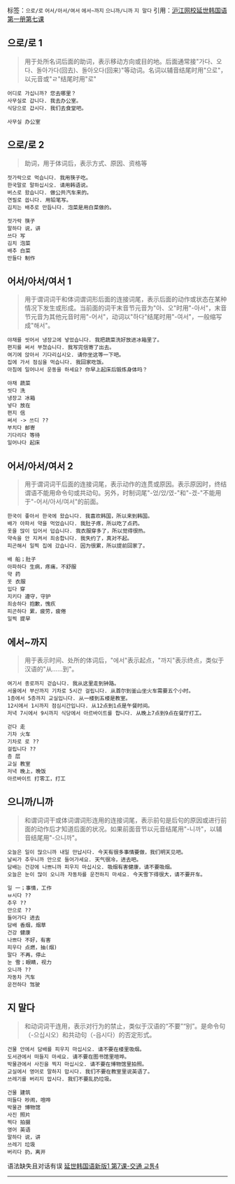 标签：`으로/로` `어서/아서/여서` `에서~까지` `으니까/니까` `지 말다`
引用：[沪江网校延世韩国语第一册第七课](https://kr.hujiang.com/new/p749141/)

## 으로/로 1
> 用于处所名词后面的助词，表示移动方向或目的地。后面通常接"가다、오다、돌아가다(回去)、돌아오다(回来)"等动词。名词以辅音结尾时用"으로"，以元音或"ㄹ"结尾时用"로"
```
어디로 가십니까? 您去哪里？
사무실로 갑니다. 我去办公室。
식당으로 갑시다. 我们去食堂吧。
```
```
사무실 办公室
```


## 으로/로 2
> 助词，用于体词后，表示方式、原因、资格等
```
젓가락으로 먹습니다. 我用筷子吃。
한국말로 말하십시오. 请用韩语说。
버스로 왔습니다. 做公共汽车来的。
연필로 씁니다. 用铅笔写。
김치는 배추로 만듭니다. 泡菜是用白菜做的。
```
```
젓가락 筷子
말하다 说，讲
쓰다 写
김치 泡菜
배추 白菜
만들다 制作
```

## 어서/아서/여서 1
> 用于谓词词干和体词谓词形后面的连接词尾，表示后面的动作或状态在某种情况下发生或形成。当前面的词干末音节元音为"아、오"时用"-아서"，末音节元音为其他元音时用"-어서"，动词以"하다"结尾时用"-여서"，一般缩写成"해서"。
```
야채를 씻어서 냉장고에 넣었습니다. 我把蔬菜洗好放进冰箱里了。
편지를 써서 부쳤습니다. 我写完信寄了出去。
여기에 앉아서 기다리십시오. 请你坐这等一下吧。
집에 가서 점심을 먹습니다. 我回家吃饭。
아침에 일어나서 운동을 하세요? 你早上起床后锻炼身体吗？
```
```
야채 蔬菜
씻다 洗
냉장고 冰箱
넣다 放在
편지 信
써서 -> 쓰디 ??
부치다 邮寄
기다리다 等待
일어나다 起床
```

## 어서/아서/여서 2
> 用于谓词词干后面的连接词尾，表示动作的连贯或原因。表示原因时，终结谓语不能用命令句或共动句。另外，时制词尾"-었/았/였-"和"-겠-"不能用于"-어서/아서/여서"的前面。
```
한국이 좋아서 한국에 왔습니다. 我喜欢韩国，所以来到韩国。
배가 아파서 약을 먹었습니다. 我肚子疼，所以吃了点药。
옷을 많이 입어서 덥습니다. 我衣服穿多了，所以觉得很热。
약속을 안 지켜서 죄송합니다. 我失约了，真对不起。
피곤해서 일찍 집에 갔습니다. 因为很累，所以提前回家了。
```
```
배 船；肚子
아파하다 生病，疼痛，不舒服
약 药
옷 衣服
입다 穿
지키다 遵守，守护
죄송하다 抱歉，愧疚
피곤하다 累，疲劳，疲倦
일찍 提早
```

## 에서~까지
> 用于表示时间、处所的体词后，"에서"表示起点，"까지"表示终点，类似于汉语的"从……到"。
```
여기서 종로까지 걷습니다. 我从这里走到钟路。
서울에서 부산까지 기차로 5시간 걸립니다. 从首尔到釜山坐火车需要五个小时。
1층에서 5층까지 교실입니다. 从一楼到五楼是教室。
12시에서 1시까지 점심시간입니다. 从12点到1点是午餐时间。
저녁 7시에서 9시까지 식당에서 아르바이트를 합니다. 从晚上7点到9点在餐厅打工。
```
```
걷다 走
기차 火车
기차로 로 ??
걸립니다 ??
층 层
교실 教室
저녁 晚上，晚饭
아르바이트 打零工，打工
```

## 으니까/니까
> 和谓词词干或体词谓词形连用的连接词尾，表示前句是后句的原因或进行前面的动作后才知道后面的状况。如果前面音节以元音结尾用"-니까"，以辅音结尾用"-으니까"。
```
오늘은 일이 많으니까 내일 만납시다. 今天有很多事情要做，我们明天见吧。
날씨가 추우니까 안으로 들어가세요. 天气很冷，进去吧。
담배는 건강에 나쁘니까 피우지 마십시오. 吸烟有害健康，请不要吸烟。
오늘은 눈이 많이 오니까 자동차를 운전하지 마세요. 今天雪下得很大，请不要开车。
```
```
일 一；事情，工作
ㅂ시다 ??
추우 ??
안으로 ??
들어가다 进去
담배 香烟，烟草
건강 健康
나쁘다 不好，有害
피우다 点燃，抽(烟)
말다 不再，停止
눈 雪；眼睛，视力
오니까 ??
자동차 汽车
운전하다 驾驶
```

## 지 말다
> 和动词词干连用，表示对行为的禁止，类似于汉语的“不要”“别”。是命令句（-으십시오）和共动句（-읍시다）的否定形式。
```
건물 안에서 담배를 피우지 마십시오. 请不要在楼里吸烟。
도서관에서 떠들지 마세요. 请不要在图书馆里喧哗。
박물관에서 사진을 찍지 마십시오. 请不要在博物馆里拍照。
교실에서 영어로 말하지 맙시다. 我们不要在教室里说英语了。
쓰레기를 버리지 맙시다. 我们不要乱扔垃圾。
```
```
건물 建筑
떠들다 吵闹，喧哗
박물관 博物馆
사진 照片
찍다 拍摄
영어 英语
말하다 说，讲
쓰레기 垃圾
버리다 扔，离开
```

语法缺失且对话有误 [延世韩国语新版1 第7课-交通 교통4](https://kr.hujiang.com/new/p753740/)









----
